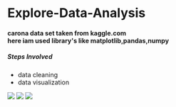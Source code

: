 # Explore-Data-Analysis

<h4>carona data set taken from kaggle.com <br>here iam used library's like matplotlib,pandas,numpy</h4>
<h5>Steps Involved</h5>
<ul>
  <li>data cleaning</li>
  <li>data visualization</li>
  </ul>
 <img src="https://github.com/Nari2002/Explore-Data-Analysis/assets/95279852/e3c78fe7-b67b-4687-8ba3-581c0ff84349">
 <img src="https://github.com/Nari2002/Explore-Data-Analysis/assets/95279852/70c59058-7bdd-4f33-9ebd-6abf19ae4e01">
 <img src="https://github.com/Nari2002/Explore-Data-Analysis/assets/95279852/8dcdc964-f772-49f9-83e6-1d2511b4c75b">
